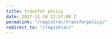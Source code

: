 ```yaml
---
title: transfer policy
date: 2017-11-16 22:57:00 Z
permalink: "/registrar/transferpolicy/"
redirect_to: "/registrar/"
---
```


